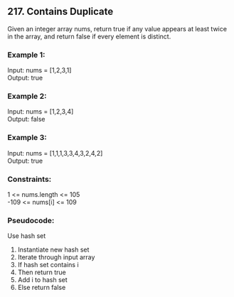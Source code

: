 ## 217. Contains Duplicate
Given an integer array nums, return true if any value appears at least twice in the array, and return false if every element is distinct.



### Example 1:
Input: nums = [1,2,3,1]\
Output: true

### Example 2:
Input: nums = [1,2,3,4]\
Output: false

### Example 3:
Input: nums = [1,1,1,3,3,4,3,2,4,2]\
Output: true

### Constraints:

1 <= nums.length <= 105\
-109 <= nums[i] <= 109

### Pseudocode:
Use hash set
1. Instantiate new hash set
2. Iterate through input array
3. If hash set contains i
4. Then return true
5. Add i to hash set
6. Else return false